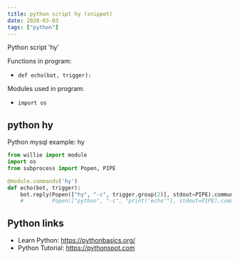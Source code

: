 ```yaml
---
title: python script hy (snippet)
date: 2020-03-03
tags: ["python"]
---
```

Python script 'hy'

Functions in program: 
* `def echo(bot, trigger):`

Modules used in program: 
* `import os`

## python hy

Python mysql example: hy

```python
from willie import module
import os
from subprocess import Popen, PIPE

@module.commands('hy')
def echo(bot, trigger):
    bot.reply(Popen(["hy", "-c", trigger.group(2)], stdout=PIPE).communicate()[0])
    #         Popen(["python", "-c", "print('echo'"], stdout=PIPE).communicate()[0])


```

## Python links

- Learn Python: https://pythonbasics.org/
- Python Tutorial: https://pythonspot.com
